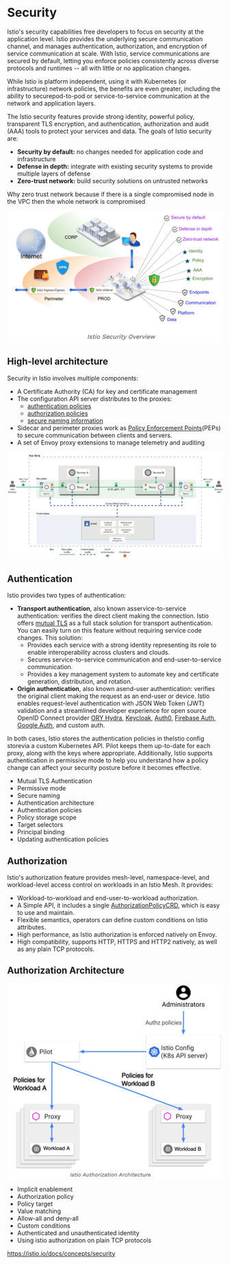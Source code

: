 # Security

Istio's security capabilities free developers to focus on security at the application level. Istio provides the underlying secure communication channel, and manages authentication, authorization, and encryption of service communication at scale. With Istio, service communications are secured by default, letting you enforce policies consistently across diverse protocols and runtimes -- all with little or no application changes.

While Istio is platform independent, using it with Kubernetes (or infrastructure) network policies, the benefits are even greater, including the ability to securepod-to-pod or service-to-service communication at the network and application layers.

The Istio security features provide strong identity, powerful policy, transparent TLS encryption, and authentication, authorization and audit (AAA) tools to protect your services and data. The goals of Istio security are:

- **Security by default:** no changes needed for application code and infrastructure
- **Defense in depth:** integrate with existing security systems to provide multiple layers of defense
- **Zero-trust network:** build security solutions on untrusted networks

Why zero trust network because if there is a single compromised node in the VPC then the whole network is compromised

![image](../../../media/DevOps-Monitoring-Security-image1.jpg)

## High-level architecture

Security in Istio involves multiple components:

- A Certificate Authority (CA) for key and certificate management
- The configuration API server distributes to the proxies:
    - [authentication policies](https://istio.io/docs/concepts/security/#authentication-policies)
    - [authorization policies](https://istio.io/docs/concepts/security/#authorization-policies)
    - [secure naming information](https://istio.io/docs/concepts/security/#secure-naming)
- Sidecar and perimeter proxies work as [Policy Enforcement Points](https://www.jerichosystems.com/technology/glossaryterms/policy_enforcement_point.html)(PEPs) to secure communication between clients and servers.
- A set of Envoy proxy extensions to manage telemetry and auditing

![image](../../../media/DevOps-Monitoring-Security-image2.jpg)

## Authentication

Istio provides two types of authentication:

- **Transport authentication**, also known asservice-to-service authentication: verifies the direct client making the connection. Istio offers [mutual TLS](https://en.wikipedia.org/wiki/Mutual_authentication) as a full stack solution for transport authentication. You can easily turn on this feature without requiring service code changes. This solution:
    - Provides each service with a strong identity representing its role to enable interoperability across clusters and clouds.
    - Secures service-to-service communication and end-user-to-service communication.
    - Provides a key management system to automate key and certificate generation, distribution, and rotation.
- **Origin authentication**, also known asend-user authentication: verifies the original client making the request as an end-user or device. Istio enables request-level authentication with JSON Web Token (JWT) validation and a streamlined developer experience for open source OpenID Connect provider [ORY Hydra](https://www.ory.sh/), [Keycloak](https://www.keycloak.org/), [Auth0](https://auth0.com/), [Firebase Auth](https://firebase.google.com/docs/auth/), [Google Auth](https://developers.google.com/identity/protocols/OpenIDConnect), and custom auth.

In both cases, Istio stores the authentication policies in theIstio config storevia a custom Kubernetes API. Pilot keeps them up-to-date for each proxy, along with the keys where appropriate. Additionally, Istio supports authentication in permissive mode to help you understand how a policy change can affect your security posture before it becomes effective.

- Mutual TLS Authentication
- Permissive mode
- Secure naming
- Authentication architecture
- Authentication policies
- Policy storage scope
- Target selectors
- Principal binding
- Updating authentication policies

## Authorization

Istio's authorization feature provides mesh-level, namespace-level, and workload-level access control on workloads in an Istio Mesh. It provides:

- Workload-to-workload and end-user-to-workload authorization.
- A Simple API, it includes a single [AuthorizationPolicyCRD](https://istio.io/docs/reference/config/security/authorization-policy/), which is easy to use and maintain.
- Flexible semantics, operators can define custom conditions on Istio attributes.
- High performance, as Istio authorization is enforced natively on Envoy.
- High compatibility, supports HTTP, HTTPS and HTTP2 natively, as well as any plain TCP protocols.

## Authorization Architecture

![image](../../../media/DevOps-Monitoring-Security-image3.jpg)

- Implicit enablement
- Authorization policy
- Policy target
- Value matching
- Allow-all and deny-all
- Custom conditions
- Authenticated and unauthenticated identity
- Using istio authorization on plain TCP protocols

https://istio.io/docs/concepts/security
